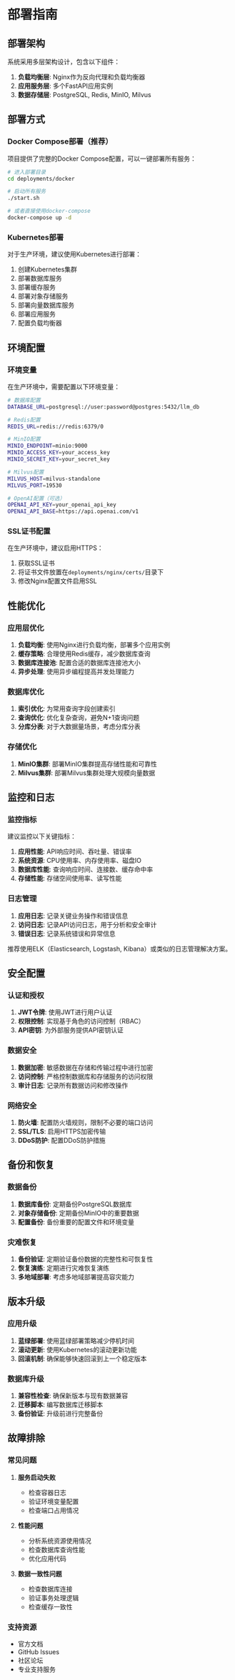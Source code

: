 # 部署指南

## 部署架构

系统采用多层架构设计，包含以下组件：

1. **负载均衡层**: Nginx作为反向代理和负载均衡器
2. **应用服务层**: 多个FastAPI应用实例
3. **数据存储层**: PostgreSQL, Redis, MinIO, Milvus

## 部署方式

### Docker Compose部署（推荐）

项目提供了完整的Docker Compose配置，可以一键部署所有服务：

```bash
# 进入部署目录
cd deployments/docker

# 启动所有服务
./start.sh

# 或者直接使用docker-compose
docker-compose up -d
```

### Kubernetes部署

对于生产环境，建议使用Kubernetes进行部署：

1. 创建Kubernetes集群
2. 部署数据库服务
3. 部署缓存服务
4. 部署对象存储服务
5. 部署向量数据库服务
6. 部署应用服务
7. 配置负载均衡器

## 环境配置

### 环境变量

在生产环境中，需要配置以下环境变量：

```bash
# 数据库配置
DATABASE_URL=postgresql://user:password@postgres:5432/llm_db

# Redis配置
REDIS_URL=redis://redis:6379/0

# MinIO配置
MINIO_ENDPOINT=minio:9000
MINIO_ACCESS_KEY=your_access_key
MINIO_SECRET_KEY=your_secret_key

# Milvus配置
MILVUS_HOST=milvus-standalone
MILVUS_PORT=19530

# OpenAI配置（可选）
OPENAI_API_KEY=your_openai_api_key
OPENAI_API_BASE=https://api.openai.com/v1
```

### SSL证书配置

在生产环境中，建议启用HTTPS：

1. 获取SSL证书
2. 将证书文件放置在`deployments/nginx/certs/`目录下
3. 修改Nginx配置文件启用SSL

## 性能优化

### 应用层优化

1. **负载均衡**: 使用Nginx进行负载均衡，部署多个应用实例
2. **缓存策略**: 合理使用Redis缓存，减少数据库查询
3. **数据库连接池**: 配置合适的数据库连接池大小
4. **异步处理**: 使用异步编程提高并发处理能力

### 数据库优化

1. **索引优化**: 为常用查询字段创建索引
2. **查询优化**: 优化复杂查询，避免N+1查询问题
3. **分库分表**: 对于大数据量场景，考虑分库分表

### 存储优化

1. **MinIO集群**: 部署MinIO集群提高存储性能和可靠性
2. **Milvus集群**: 部署Milvus集群处理大规模向量数据

## 监控和日志

### 监控指标

建议监控以下关键指标：

1. **应用性能**: API响应时间、吞吐量、错误率
2. **系统资源**: CPU使用率、内存使用率、磁盘IO
3. **数据库性能**: 查询响应时间、连接数、缓存命中率
4. **存储性能**: 存储空间使用率、读写性能

### 日志管理

1. **应用日志**: 记录关键业务操作和错误信息
2. **访问日志**: 记录API访问日志，用于分析和安全审计
3. **错误日志**: 记录系统错误和异常信息

推荐使用ELK（Elasticsearch, Logstash, Kibana）或类似的日志管理解决方案。

## 安全配置

### 认证和授权

1. **JWT令牌**: 使用JWT进行用户认证
2. **权限控制**: 实现基于角色的访问控制（RBAC）
3. **API密钥**: 为外部服务提供API密钥认证

### 数据安全

1. **数据加密**: 敏感数据在存储和传输过程中进行加密
2. **访问控制**: 严格控制数据库和存储服务的访问权限
3. **审计日志**: 记录所有数据访问和修改操作

### 网络安全

1. **防火墙**: 配置防火墙规则，限制不必要的端口访问
2. **SSL/TLS**: 启用HTTPS加密传输
3. **DDoS防护**: 配置DDoS防护措施

## 备份和恢复

### 数据备份

1. **数据库备份**: 定期备份PostgreSQL数据库
2. **对象存储备份**: 定期备份MinIO中的重要数据
3. **配置备份**: 备份重要的配置文件和环境变量

### 灾难恢复

1. **备份验证**: 定期验证备份数据的完整性和可恢复性
2. **恢复演练**: 定期进行灾难恢复演练
3. **多地域部署**: 考虑多地域部署提高容灾能力

## 版本升级

### 应用升级

1. **蓝绿部署**: 使用蓝绿部署策略减少停机时间
2. **滚动更新**: 使用Kubernetes的滚动更新功能
3. **回滚机制**: 确保能够快速回滚到上一个稳定版本

### 数据库升级

1. **兼容性检查**: 确保新版本与现有数据兼容
2. **迁移脚本**: 编写数据库迁移脚本
3. **备份验证**: 升级前进行完整备份

## 故障排除

### 常见问题

1. **服务启动失败**
   - 检查容器日志
   - 验证环境变量配置
   - 检查端口占用情况

2. **性能问题**
   - 分析系统资源使用情况
   - 检查数据库查询性能
   - 优化应用代码

3. **数据一致性问题**
   - 检查数据库连接
   - 验证事务处理逻辑
   - 检查缓存一致性

### 支持资源

- 官方文档
- GitHub Issues
- 社区论坛
- 专业支持服务